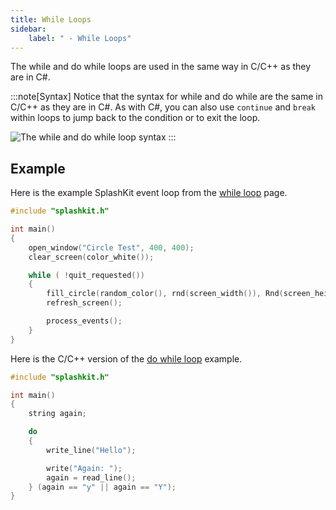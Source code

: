 ```yaml
---
title: While Loops
sidebar:
    label: " - While Loops"
---
```


The while and do while loops are used in the same way in C/C++ as they are in C#.

:::note[Syntax]
Notice that the syntax for while and do while are the same in C/C++ as they are in C#.
As with C#, you can also use `continue` and `break` within loops to jump back to the condition or to exit the loop.

![The while and do while loop syntax](./images/while-loop.png)
:::

## Example

Here is the example SplashKit event loop from the [while loop](../../../../part-1-instructions/3-control-flow/1-concepts/04-1-while-loop#keeping-graphical-programs-running) page.

```cpp
#include "splashkit.h"

int main()
{
    open_window("Circle Test", 400, 400);
    clear_screen(color_white());

    while ( !quit_requested())
    {
        fill_circle(random_color(), rnd(screen_width()), Rnd(screen_height()), rnd(50));
        refresh_screen();

        process_events();
    }
}
```

Here is the C/C++ version of the [do while loop](../../../../part-1-instructions/3-control-flow/1-concepts/04-2-do-while#how-does-do-while-work) example.

```cpp
#include "splashkit.h"

int main()
{
    string again;

    do
    {
        write_line("Hello");

        write("Again: ");
        again = read_line();
    } (again == "y" || again == "Y");
}
```
